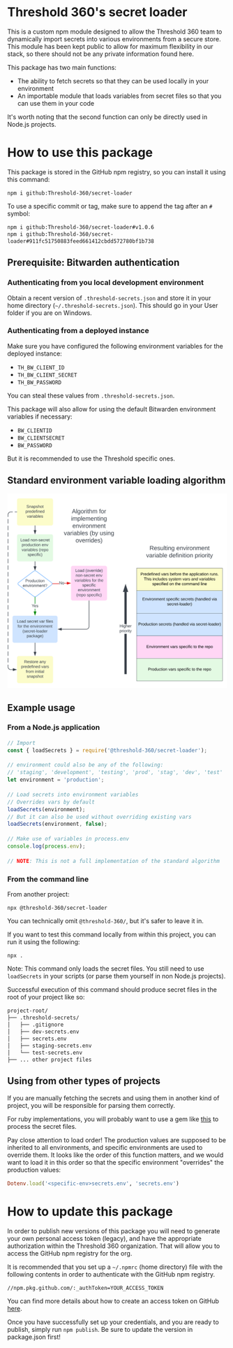 # Threshold 360's secret loader

This is a custom npm module designed to allow the Threshold 360 team to dynamically import secrets into various environments from a secure store.
This module has been kept public to allow for maximum flexibility in our stack, so there should not be any private information found here.

This package has two main functions:

- The ability to fetch secrets so that they can be used locally in your environment
- An importable module that loads variables from secret files so that you can use them in your code

It's worth noting that the second function can only be directly used in Node.js projects.

# How to use this package

This package is stored in the GitHub npm registry, so you can install it using this command:

```
npm i github:Threshold-360/secret-loader
```

To use a specific commit or tag, make sure to append the tag after an `#` symbol:
```
npm i github:Threshold-360/secret-loader#v1.0.6
npm i github:Threshold-360/secret-loader#911fc51750883feed661412cbdd572780bf1b738
```

## Prerequisite: Bitwarden authentication

### Authenticating from you local development environment

Obtain a recent version of `.threshold-secrets.json` and store it in your home directory (`~/.threshold-secrets.json`).
This should go in your User folder if you are on Windows.

### Authenticating from a deployed instance

Make sure you have configured the following environment variables for the deployed instance:

- `TH_BW_CLIENT_ID`
- `TH_BW_CLIENT_SECRET`
- `TH_BW_PASSWORD`

You can steal these values from `.threshold-secrets.json`.

This package will also allow for using the default Bitwarden environment variables if necessary:

- `BW_CLIENTID`
- `BW_CLIENTSECRET`
- `BW_PASSWORD`

But it is recommended to use the Threshold specific ones.

## Standard environment variable loading algorithm

![implementation.svg](./implementation.svg)

## Example usage

### From a Node.js application

```javascript
// Import
const { loadSecrets } = require('@threshold-360/secret-loader');

// environment could also be any of the following:
// 'staging', 'development', 'testing', 'prod', 'stag', 'dev', 'test'
let environment = 'production';

// Load secrets into environment variables
// Overrides vars by default
loadSecrets(environment);
// But it can also be used without overriding existing vars
loadSecrets(environment, false);

// Make use of variables in process.env
console.log(process.env);

// NOTE: This is not a full implementation of the standard algorithm
```

### From the command line

From another project:
```
npx @threshold-360/secret-loader
```

You can technically omit `@threshold-360/`, but it's safer to leave it in.

If you want to test this command locally from within this project, you can run it using the following:
```
npx .
```

Note: This command only loads the secret files. You still need to use `loadSecrets` in your scripts (or parse them yourself in non Node.js projects).

Successful execution of this command should produce secret files in the root of your project like so:

```
project-root/
├── .threshold-secrets/
│   ├── .gitignore
│   ├── dev-secrets.env
│   ├── secrets.env
│   ├── staging-secrets.env
│   └── test-secrets.env
├── ... other project files
```

## Using from other types of projects

If you are manually fetching the secrets and using them in another kind of project, you will be responsible for parsing them correctly.

For ruby implementations, you will probably want to use a gem like [this](https://github.com/bkeepers/dotenv) to process the secret files.

Pay close attention to load order!
The production values are supposed to be inherited to all environments, and specific environments are used to override them.
It looks like the order of this function matters, and we would want to load it in this order so that the specific environment "overrides" the production values:

```ruby
Dotenv.load('<specific-env>secrets.env', 'secrets.env')
```


# How to update this package

In order to publish new versions of this package you will need to generate your own personal access token (legacy), and have the appropriate authorization within the Threshold 360 organization.
That will allow you to access the GitHub npm registry for the org.

It is recommended that you set up a `~/.npmrc` (home directory) file with the following contents in order to authenticate with the GitHub npm registry.

```
//npm.pkg.github.com/:_authToken=YOUR_ACCESS_TOKEN
```

You can find more details about how to create an access token on GitHub [here](https://docs.github.com/en/authentication/keeping-your-account-and-data-secure/managing-your-personal-access-tokens).

Once you have successfully set up your credentials, and you are ready to publish, simply run `npm publish`. Be sure to update the version in package.json first!
